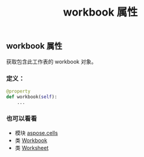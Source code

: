 ﻿---
title: workbook 属性
second_title: Aspose.Cells for Python via .NET API 参考文献
description:
type: docs
weight: 910
url: /zh/python-net/aspose.cells/worksheet/workbook/
is_root: false
---
## workbook 属性

获取包含此工作表的 workbook 对象。
### 定义：
```python
@property
def workbook(self):
    ...
```

### 也可以看看
* 模块 [aspose.cells](../../)
* 类 [Workbook](/cells/zh/python-net/aspose.cells/workbook)
* 类 [Worksheet](/cells/zh/python-net/aspose.cells/worksheet)
